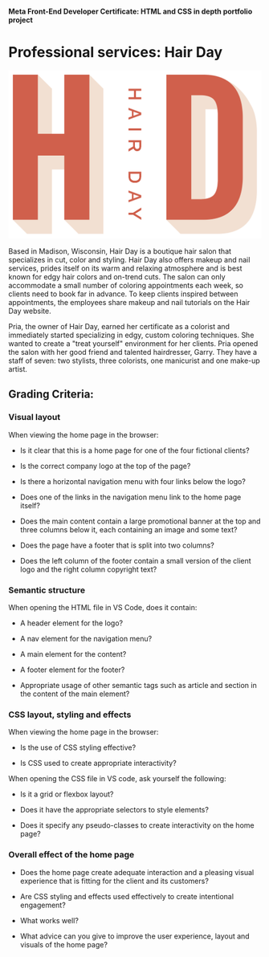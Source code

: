 #### Meta Front-End Developer Certificate: HTML and CSS in depth portfolio project

# Professional services: Hair Day

![Hair Day logo](/assets/logo.png)

Based in Madison, Wisconsin, Hair Day is a boutique hair salon that specializes in cut, color and styling. Hair Day also offers makeup and nail services, prides itself on its warm and relaxing atmosphere and is best known for edgy hair colors and on-trend cuts. The salon can only accommodate a small number of coloring appointments each week, so clients need to book far in advance. To keep clients inspired between appointments, the employees share makeup and nail tutorials on the Hair Day website.

Pria, the owner of Hair Day, earned her certificate as a colorist and immediately started specializing in edgy, custom coloring techniques. She wanted to create a "treat yourself" environment for her clients. Pria opened the salon with her good friend and talented hairdresser, Garry. They have a staff of seven: two stylists, three colorists, one manicurist and one make-up artist.

## Grading Criteria:

### Visual layout

When viewing the home page in the browser:

- Is it clear that this is a home page for one of the four fictional clients?

- Is the correct company logo at the top of the page?

- Is there a horizontal navigation menu with four links below the logo?

- Does one of the links in the navigation menu link to the home page itself?

- Does the main content contain a large promotional banner at the top and three columns below it, each containing an image and some text?

- Does the page have a footer that is split into two columns?

- Does the left column of the footer contain a small version of the client logo and the right column copyright text?

### Semantic structure

When opening the HTML file in VS Code, does it contain:

- A header element for the logo?

- A nav element for the navigation menu?

- A main element for the content?

- A footer element for the footer?

- Appropriate usage of other semantic tags such as article and section in the content of the main element?

### CSS layout, styling and effects

When viewing the home page in the browser:

- Is the use of CSS styling effective?

- Is CSS used to create appropriate interactivity?

When opening the CSS file in VS code, ask yourself the following:

- Is it a grid or flexbox layout?

- Does it have the appropriate selectors to style elements?

- Does it specify any pseudo-classes to create interactivity on the home page?

### Overall effect of the home page

- Does the home page create adequate interaction and a pleasing visual experience that is fitting for the client and its customers?

- Are CSS styling and effects used effectively to create intentional engagement?

- What works well?

- What advice can you give to improve the user experience, layout and visuals of the home page?
